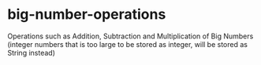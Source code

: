 # big-number-operations
Operations such as Addition, Subtraction and Multiplication of Big Numbers (integer numbers that is too large to be stored as integer, will be stored as String instead)
